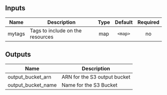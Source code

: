 ## Inputs

| Name | Description | Type | Default | Required |
|------|-------------|:----:|:-----:|:-----:|
| mytags | Tags to include on the resources | map | `<map>` | no |

## Outputs

| Name | Description |
|------|-------------|
| output\_bucket\_arn | ARN for the S3 output bucket |
| output\_bucket\_name | Name for the S3 Bucket |

